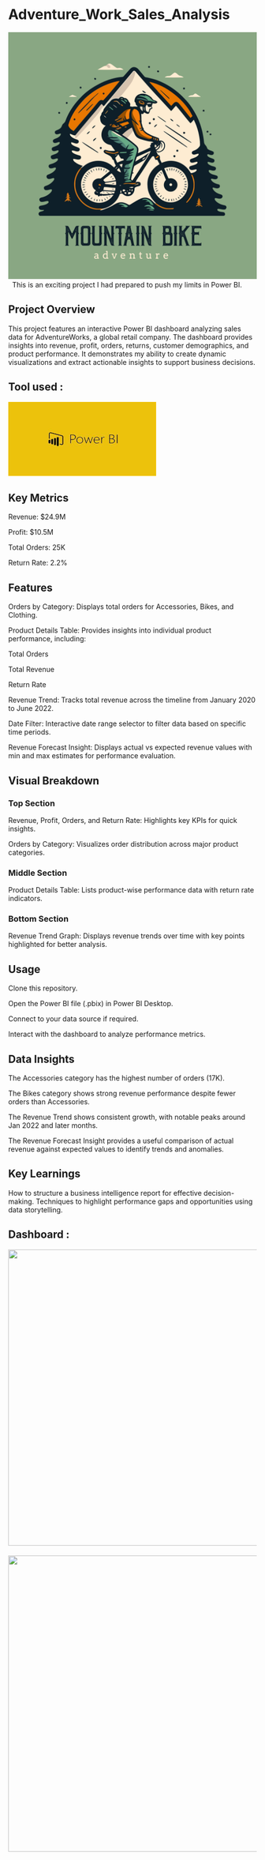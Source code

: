 # Adventure_Work_Sales_Analysis
<img src="Images/bike logo.jpg" width="2000" height="500"/>&nbsp;
This is an exciting project I had prepared to push my limits in Power BI. 

## Project Overview
This project features an interactive Power BI dashboard analyzing sales data for AdventureWorks, a global retail company. The dashboard provides insights into revenue, profit, orders, returns, customer demographics, and product performance. It demonstrates my ability to create dynamic visualizations and extract actionable insights to support business decisions.

## Tool used :
<img src="Images/PowerBI Logo.jpg" width="300" height="150"/>&nbsp;

## Key Metrics

Revenue: $24.9M

Profit: $10.5M

Total Orders: 25K

Return Rate: 2.2%

## Features

Orders by Category: Displays total orders for Accessories, Bikes, and Clothing.

Product Details Table: Provides insights into individual product performance, including:

  Total Orders

  Total Revenue

  Return Rate

Revenue Trend: Tracks total revenue across the timeline from January 2020 to June 2022.

Date Filter: Interactive date range selector to filter data based on specific time periods.

Revenue Forecast Insight: Displays actual vs expected revenue values with min and max estimates for performance evaluation.

## Visual Breakdown

### Top Section

Revenue, Profit, Orders, and Return Rate: Highlights key KPIs for quick insights.

Orders by Category: Visualizes order distribution across major product categories.

### Middle Section

Product Details Table: Lists product-wise performance data with return rate indicators.

### Bottom Section

Revenue Trend Graph: Displays revenue trends over time with key points highlighted for better analysis.

## Usage

Clone this repository.

Open the Power BI file (.pbix) in Power BI Desktop.

Connect to your data source if required.

Interact with the dashboard to analyze performance metrics.

## Data Insights

The Accessories category has the highest number of orders (17K).

The Bikes category shows strong revenue performance despite fewer orders than Accessories.

The Revenue Trend shows consistent growth, with notable peaks around Jan 2022 and later months.

The Revenue Forecast Insight provides a useful comparison of actual revenue against expected values to identify trends and anomalies.

## Key Learnings
How to structure a business intelligence report for effective decision-making.
Techniques to highlight performance gaps and opportunities using data storytelling.


## Dashboard :
<img src="Images/Dash-1.jpg" width="2500" height="600"/>&nbsp;
<img src="Images/Dash-2.jpg" width="2500" height="600"/>&nbsp;

